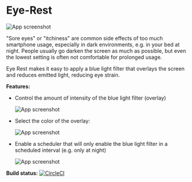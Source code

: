 # Eye-Rest

![App screenshot](https://i.imgur.com/MsufnsE.png)

"Sore eyes" or "itchiness" are common side effects of too much smartphone usage, especially in dark environments, e.g. in your bed at night. People usually go darken the screen as much as possible, but even the lowest setting is often not comfortable for prolonged usage.

Eye Rest makes it easy to apply a blue light filter that overlays the screen and reduces emitted light, reducing eye strain.

**Features:**
- Control the amount of intensity of the blue light filter (overlay)

    ![App screenshot](https://i.imgur.com/VQBr0wZ.png)
- Select the color of the overlay:

    ![App screenshot](https://i.imgur.com/SzDTM3G.png)
- Enable a scheduler that will only enable the blue light filter in a scheduled interval (e.g. only at night)

    ![App screenshot](https://i.imgur.com/0vYns1H.png)
    
**Build status:**
[![CircleCI](https://circleci.com/gh/Dzhuneyt/Android-App---Eye-Rest-Blue-Light-Filter.svg?style=svg)](https://circleci.com/gh/Dzhuneyt/Android-App---Eye-Rest-Blue-Light-Filter)
